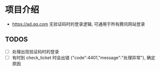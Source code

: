 # 项目介绍

- https://ad.qq.com 无验证码时的登录逻辑, 可通用于所有腾讯网站登录


## TODOS

- [ ] 处理出现验证码时的登录
- [ ] 有时到 check_ticket 时会出错 {"code":4401,"message":"处理异常"}, 确定原因
